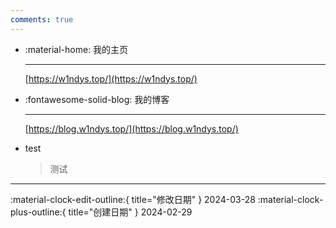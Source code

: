```yaml
---
comments: true
---
```


<!-- 在有网格卡片的页面中，万万不可使用格式化 -->
<div class="grid cards" markdown>

-   :material-home: 我的主页

	---

     [https://w1ndys.top/](https://w1ndys.top/)

-   :fontawesome-solid-blog: 我的博客

	---

     [https://blog.w1ndys.top/](https://blog.w1ndys.top/)

-   test

    > 测试

</div>

---

:material-clock-edit-outline:{ title="修改日期" } 2024-03-28
:material-clock-plus-outline:{ title="创建日期" } 2024-02-29
